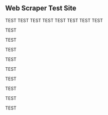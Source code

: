 ## Web Scraper Test Site
TEST
TEST
TEST
TEST
TEST
TEST
TEST
TEST

TEST

TEST

TEST

TEST

TEST

TEST

TEST

TEST

TEST
